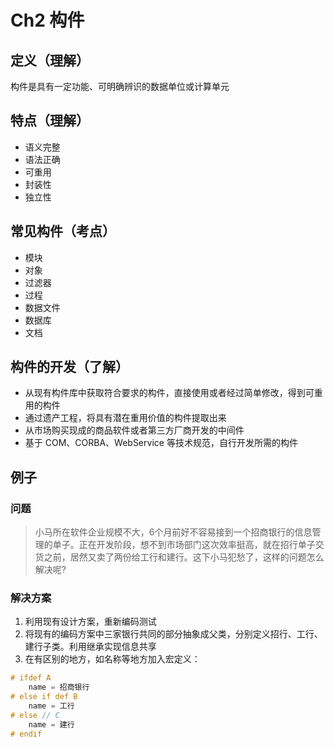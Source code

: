 # Ch2 构件

## 定义（理解）

构件是具有一定功能、可明确辨识的数据单位或计算单元

## 特点（理解）

* 语义完整
* 语法正确
* 可重用
* 封装性
* 独立性

## 常见构件（考点）

* 模块
* 对象
* 过滤器
* 过程
* 数据文件
* 数据库
* 文档

## 构件的开发（了解）

* 从现有构件库中获取符合要求的构件，直接使用或者经过简单修改，得到可重用的构件
* 通过遗产工程，将具有潜在重用价值的构件提取出来
* 从市场购买现成的商品软件或者第三方厂商开发的中间件
* 基于 COM、CORBA、WebService 等技术规范，自行开发所需的构件

## 例子

### 问题

> 小马所在软件企业规模不大，6个月前好不容易接到一个招商银行的信息管理的单子。正在开发阶段，想不到市场部门这次效率挺高，就在招行单子交货之前，居然又卖了两份给工行和建行。这下小马犯愁了，这样的问题怎么解决呢?

### 解决方案

1. 利用现有设计方案，重新编码测试
2. 将现有的编码方案中三家银行共同的部分抽象成父类，分别定义招行、工行、建行子类。利用继承实现信息共享
3. 在有区别的地方，如名称等地方加入宏定义：

```C
# ifdef A
    name = 招商银行 
# else if def B
    name = 工行 
# else // C
    name = 建行 
# endif
```

